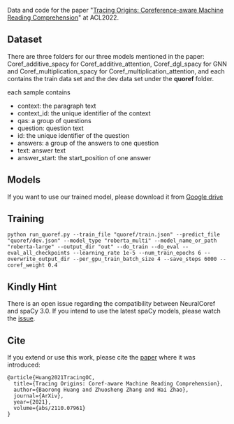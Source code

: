 Data and code for the paper "[Tracing Origins: Coreference-aware Machine Reading Comprehension](https://www.semanticscholar.org/paper/EQG-RACE%3A-Examination-Type-Question-Generation-Jia-Zhou/f84b531135acc19191310537065a804c00814cdd)" at ACL2022.

## Dataset

There are three folders for our three models mentioned in the paper: Coref_additive_spacy for Coref_additive_attention, Coref_dgl_spacy for GNN and Coref_multiplication_spacy for Coref_multiplication_attention, and each contains the train data set and the dev data set under the **quoref** folder.

each sample contains
+ context: the paragraph text
+ context_id: the unique identifier of the context
+ qas: a group of questions
+ question: question text
+ id: the unique identifier of the question
+ answers: a group of the answers to one question
+ text: answer text
+ answer_start: the start_position of one answer

## Models
If you want to use our trained model, please download it from [Google drive](https://drive.google.com/drive/folders/1WDxyCRxDiOh5gcebYpInIdvHY9lCPCYx?usp=sharing)

## Training 
`python run_quoref.py --train_file "quoref/train.json" --predict_file "quoref/dev.json" --model_type "roberta_multi" --model_name_or_path "roberta-large" --output_dir "out" --do_train --do_eval --eval_all_checkpoints --learning_rate 1e-5 --num_train_epochs 6 --overwrite_output_dir --per_gpu_train_batch_size 4 --save_steps 6000 --coref_weight 0.4`

## Kindly Hint
There is an open issue regarding the compatibility between NeuralCoref and spaCy 3.0. If you intend to use the latest spaCy models, please watch the [issue](https://github.com/huggingface/neuralcoref/issues/295).

## Cite

If you extend or use this work, please cite the [paper](https://www.semanticscholar.org/paper/EQG-RACE%3A-Examination-Type-Question-Generation-Jia-Zhou/f84b531135acc19191310537065a804c00814cdd) where it was introduced:

```
@article{Huang2021TracingOC,
  title={Tracing Origins: Coref-aware Machine Reading Comprehension},
  author={Baorong Huang and Zhuosheng Zhang and Hai Zhao},
  journal={ArXiv},
  year={2021},
  volume={abs/2110.07961}
}

